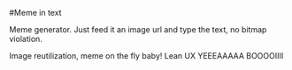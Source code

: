 #Meme in text

Meme generator. Just feed it an image url and type the text, no bitmap violation.

Image reutilization, meme on the fly baby! Lean UX YEEEAAAAA BOOOOIIII
